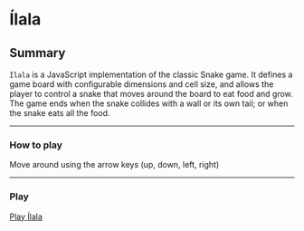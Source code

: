 # Ílala
## Summary
`Ílala` is a JavaScript implementation of the classic Snake game. It defines a game board with configurable dimensions and cell size, and allows the player to control a snake that moves around the board to eat food and grow. The game ends when the snake collides with a wall or its own tail; or when the snake eats all the food. 

___
### How to play
Move around using the arrow keys (up, down, left, right)

___
### Play
[Play Ílala](./index.html)
